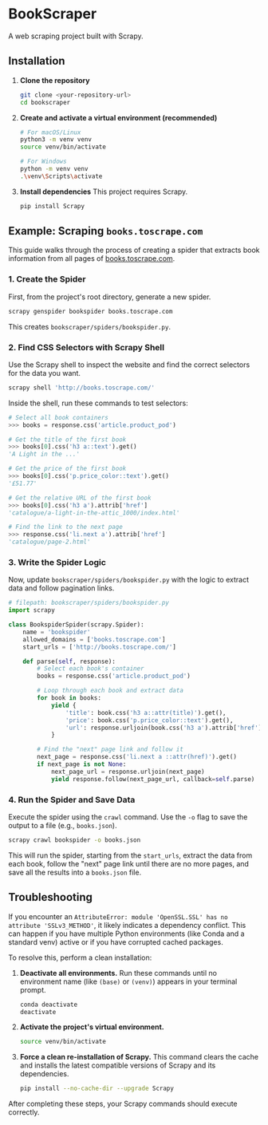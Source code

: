 # BookScraper

A web scraping project built with Scrapy.

## Installation

1.  **Clone the repository**
    ```sh
    git clone <your-repository-url>
    cd bookscraper
    ```

2.  **Create and activate a virtual environment (recommended)**
    ```sh
    # For macOS/Linux
    python3 -m venv venv
    source venv/bin/activate

    # For Windows
    python -m venv venv
    .\venv\Scripts\activate
    ```

3.  **Install dependencies**
    This project requires Scrapy.
    ```sh
    pip install Scrapy
    ```

## Example: Scraping `books.toscrape.com`

This guide walks through the process of creating a spider that extracts book information from all pages of [books.toscrape.com](http://books.toscrape.com/).

### 1. Create the Spider

First, from the project's root directory, generate a new spider.

```sh
scrapy genspider bookspider books.toscrape.com
```

This creates `bookscraper/spiders/bookspider.py`.

### 2. Find CSS Selectors with Scrapy Shell

Use the Scrapy shell to inspect the website and find the correct selectors for the data you want.

```sh
scrapy shell 'http://books.toscrape.com/'
```

Inside the shell, run these commands to test selectors:

```python
# Select all book containers
>>> books = response.css('article.product_pod')

# Get the title of the first book
>>> books[0].css('h3 a::text').get()
'A Light in the ...'

# Get the price of the first book
>>> books[0].css('p.price_color::text').get()
'£51.77'

# Get the relative URL of the first book
>>> books[0].css('h3 a').attrib['href']
'catalogue/a-light-in-the-attic_1000/index.html'

# Find the link to the next page
>>> response.css('li.next a').attrib['href']
'catalogue/page-2.html'
```

### 3. Write the Spider Logic

Now, update `bookscraper/spiders/bookspider.py` with the logic to extract data and follow pagination links.

```python
# filepath: bookscraper/spiders/bookspider.py
import scrapy

class BookspiderSpider(scrapy.Spider):
    name = 'bookspider'
    allowed_domains = ['books.toscrape.com']
    start_urls = ['http://books.toscrape.com/']

    def parse(self, response):
        # Select each book's container
        books = response.css('article.product_pod')

        # Loop through each book and extract data
        for book in books:
            yield {
                'title': book.css('h3 a::attr(title)').get(),
                'price': book.css('p.price_color::text').get(),
                'url': response.urljoin(book.css('h3 a').attrib['href']),
            }

        # Find the "next" page link and follow it
        next_page = response.css('li.next a ::attr(href)').get()
        if next_page is not None:
            next_page_url = response.urljoin(next_page)
            yield response.follow(next_page_url, callback=self.parse)
```

### 4. Run the Spider and Save Data

Execute the spider using the `crawl` command. Use the `-o` flag to save the output to a file (e.g., `books.json`).

```sh
scrapy crawl bookspider -o books.json
```

This will run the spider, starting from the `start_urls`, extract the data from each book, follow the "next" page link until there are no more pages, and save all the results into a `books.json` file.

## Troubleshooting

If you encounter an `AttributeError: module 'OpenSSL.SSL' has no attribute 'SSLv3_METHOD'`, it likely indicates a dependency conflict. This can happen if you have multiple Python environments (like Conda and a standard venv) active or if you have corrupted cached packages.

To resolve this, perform a clean installation:

1.  **Deactivate all environments.** Run these commands until no environment name (like `(base)` or `(venv)`) appears in your terminal prompt.
    ```sh
    conda deactivate
    deactivate
    ```

2.  **Activate the project's virtual environment.**
    ```sh
    source venv/bin/activate
    ```

3.  **Force a clean re-installation of Scrapy.** This command clears the cache and installs the latest compatible versions of Scrapy and its dependencies.
    ```sh
    pip install --no-cache-dir --upgrade Scrapy
    ```

After completing these steps, your Scrapy commands should execute correctly.
